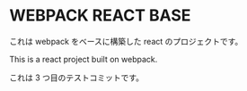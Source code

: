 # WEBPACK REACT BASE

これは webpack をベースに構築した react のプロジェクトです。

This is a react project built on webpack.

これは 3 つ目のテストコミットです。
